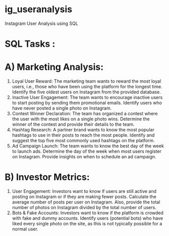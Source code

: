 # ig_useranalysis
Instagram User Analysis using SQL

# SQL Tasks :

# A) Marketing Analysis:

1. Loyal User Reward: The marketing team wants to reward the most loyal users, i.e., those who have been using the platform for the longest time. Identify the five oldest users on Instagram from the provided database.
2. Inactive User Engagement: The team wants to encourage inactive users to start posting by sending them promotional emails. Identify users who have never posted a single photo on Instagram.
3. Contest Winner Declaration: The team has organized a contest where the user with the most likes on a single photo wins. Determine the winner of the contest and provide their details to the team.
4. Hashtag Research: A partner brand wants to know the most popular hashtags to use in their posts to reach the most people. Identify and suggest the top five most commonly used hashtags on the platform.
5. Ad Campaign Launch: The team wants to know the best day of the week to launch ads. Determine the day of the week when most users register on Instagram. Provide insights on when to schedule an ad campaign.

# B) Investor Metrics:

1. User Engagement: Investors want to know if users are still active and posting on Instagram or if they are making fewer posts. Calculate the average number of posts per user on Instagram. Also, provide the total number of photos on Instagram divided by the total number of users.
2. Bots & Fake Accounts: Investors want to know if the platform is crowded with fake and dummy accounts. Identify users (potential bots) who have liked every single photo on the site, as this is not typically possible for a normal user.
